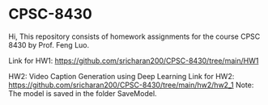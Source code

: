 # CPSC-8430

Hi, This repository consists of homework assignments for the course CPSC 8430 by Prof. Feng Luo.

Link for HW1: https://github.com/sricharan200/CPSC-8430/tree/main/HW1


HW2: Video Caption Generation using Deep Learning
Link for HW2: https://github.com/sricharan200/CPSC-8430/tree/main/hw2/hw2_1
Note: The model is saved in the folder SaveModel.
